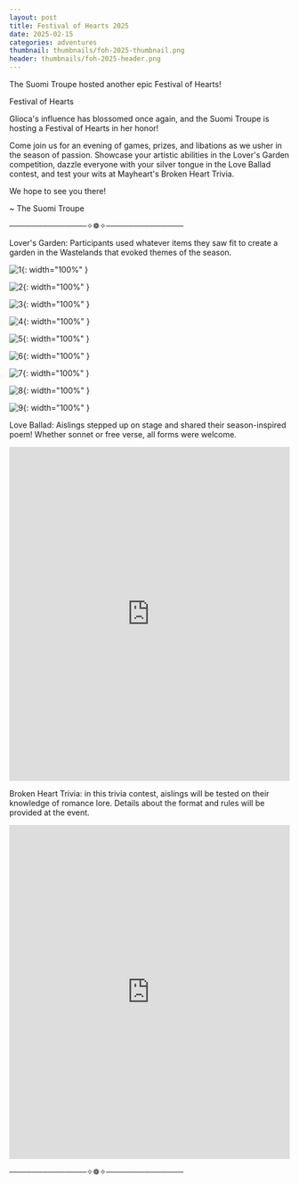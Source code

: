 ```yaml
---
layout: post
title: Festival of Hearts 2025
date: 2025-02-15
categories: adventures
thumbnail: thumbnails/foh-2025-thumbnail.png
header: thumbnails/foh-2025-header.png
---
```


The Suomi Troupe hosted another epic Festival of Hearts!

Festival of Hearts

Glioca's influence has blossomed once again, and the Suomi Troupe is
hosting a Festival of Hearts in her honor!

Come join us for an evening of games, prizes, and libations as we usher
in the season of passion. Showcase your artistic abilities in the Lover's
Garden competition, dazzle everyone with your silver tongue in the Love
Ballad contest, and test your wits at Mayheart's Broken Heart Trivia.

We hope to see you there!

~ The Suomi Troupe

──────────────✧❁✧──────────────

Lover's Garden: Participants used whatever items they saw fit to create a garden in the Wastelands that evoked themes of the season.

![1](/assets/img/troupe/foh-2025/1.png){: width="100%" }

![2](/assets/img/troupe/foh-2025/2.png){: width="100%" }

![3](/assets/img/troupe/foh-2025/3.png){: width="100%" }

![4](/assets/img/troupe/foh-2025/4.png){: width="100%" }

![5](/assets/img/troupe/foh-2025/5.png){: width="100%" }

![6](/assets/img/troupe/foh-2025/6.png){: width="100%" }

![7](/assets/img/troupe/foh-2025/7.png){: width="100%" }

![8](/assets/img/troupe/foh-2025/8.png){: width="100%" }

![9](/assets/img/troupe/foh-2025/9.png){: width="100%" }


Love Ballad: Aislings stepped up on stage and shared their season-inspired poem! Whether sonnet or free verse, all forms were welcome.

<iframe width="100%" height="600" src="https://www.youtube.com/embed/NYI3MdGIAts?si=tnksxKOjY-JGiBuc" title="YouTube video player" frameborder="0" allow="accelerometer; autoplay; clipboard-write; encrypted-media; gyroscope; picture-in-picture; web-share" referrerpolicy="strict-origin-when-cross-origin" allowfullscreen></iframe>

Broken Heart Trivia: in this trivia contest, aislings will be tested on their knowledge of romance lore. Details about the format and rules will be provided at the event.

<iframe width="100%" height="600" src="https://www.youtube.com/embed/ObZQldjEhsA?si=sQ_yeohqOlT8Y5w0" title="YouTube video player" frameborder="0" allow="accelerometer; autoplay; clipboard-write; encrypted-media; gyroscope; picture-in-picture; web-share" referrerpolicy="strict-origin-when-cross-origin" allowfullscreen></iframe>

──────────────✧❁✧──────────────
